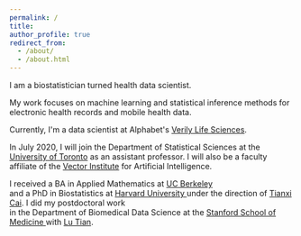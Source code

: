 ```yaml
---
permalink: /
title: 
author_profile: true
redirect_from: 
  - /about/
  - /about.html
---
```


I am a biostatistician turned health data scientist.

My work focuses on machine learning and statistical inference methods for electronic health records and mobile health data. 

Currently, I'm a data scientist at Alphabet's <a href="https://verily.com/"> Verily Life Sciences</a>. 

In July 2020, I will join the Department of Statistical Sciences at the
<a href="https://www.statistics.utoronto.ca/">University of Toronto</a> as an assistant professor.  I will also be a
faculty affiliate of the <a href="https://vectorinstitute.ai/">Vector Institute</a> for Artificial Intelligence. 

I received a BA in Applied Mathematics at <a href="https://math.berkeley.edu/"> UC Berkeley </a>  
and a PhD in  Biostatistics at <a href="https://www.hsph.harvard.edu/biostatistics/"> Harvard University </a> under 
the direction of <a href="https://www.hsph.harvard.edu/tianxi-cai/"> Tianxi Cai</a>.  I did my postdoctoral work  
in the Department of Biomedical Data Science at the <a href="http://med.stanford.edu/dbds.html"> Stanford School of Medicine </a> 
with <a href="https://statistics.stanford.edu/people/lu-tian"> Lu Tian</a>.  
          
